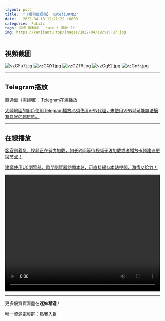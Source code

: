 ```yaml
---
layout: post
title:  "【福利姬视频】 cuteliJK裙2"
date:   2022-04-18 12:21:22 +0800
categories: FuLiJi
tags: 推特 福利姬   cuteli 潮吹 JK
img: https://kanjiantu.top/images/2022/04/18/vzGFu7.jpg
---
```



## 視頻截圖

![vzGFu7.jpg](https://kanjiantu.top/images/2022/04/18/vzGFu7.jpg)
![vzGQYI.jpg](https://kanjiantu.top/images/2022/04/18/vzGQYI.jpg)
![vzGZT9.jpg](https://kanjiantu.top/images/2022/04/18/vzGZT9.jpg)
![vzGg52.jpg](https://kanjiantu.top/images/2022/04/18/vzGg52.jpg)
![vzGn6r.jpg](https://kanjiantu.top/images/2022/04/18/vzGn6r.jpg)

* * *
## Telegram播放

直通車（需翻墻)：[Telegram在線播放](https://t.me/mimeijingxuan/773)


<u>大陸地區的用戶使用Telegram播放必須使用VPN代理，未使用VPN時可能無法擁有良好的體驗感。</u> 
* * *
## 在線播放
<u>客官别着急，视频正在努力加载，如长时间等待视频无法加载或者播放卡顿建议更换节点！</u>

<u>建議使用UC瀏覽器、歐朋瀏覽器訪問本站，可直接緩存本站視頻，激情又給力！</u>
<center><video src="https://cdn.publer.io/uploads/videos/625d2844db27975c0c3f439a/f6a27e1d89e210c7eb4a312fcceab5ef.mp4" width="100%" height="380px" controls="controls"></video></center>

* * *
更多優質資源盡在**迷妹精選**！

唯一資源電報群：[點我入群](https://t.me/mimeijingxuan)


